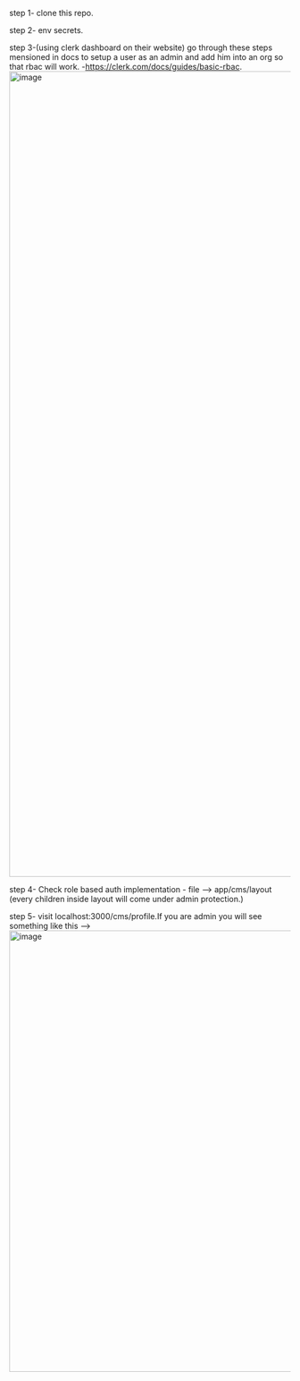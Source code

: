 step 1- clone this repo.

step 2- env secrets.

step 3-(using clerk dashboard on their website) go through these steps mensioned in docs to setup a user as an admin and add him into an org so that rbac will work.
-https://clerk.com/docs/guides/basic-rbac.
<img width="1440" alt="image" src="https://github.com/user-attachments/assets/b8ecd4f0-5056-47b6-93cd-67dfb87d6c20">


step 4- Check role based auth implementation -
file --> app/cms/layout (every children inside layout will come under admin protection.)

step 5- visit localhost:3000/cms/profile.If you are admin you will see something like this -->
<img width="789" alt="image" src="https://github.com/user-attachments/assets/130ab379-90c7-4033-a3b2-f8b34258adc2">

